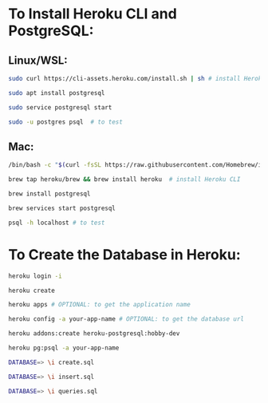 # To Install Heroku CLI and PostgreSQL:

## Linux/WSL:

``` Bash
sudo curl https://cli-assets.heroku.com/install.sh | sh # install Heroku

sudo apt install postgresql

sudo service postgresql start

sudo -u postgres psql  # to test
```

## Mac:

``` Bash
/bin/bash -c "$(curl -fsSL https://raw.githubusercontent.com/Homebrew/install/master/install.sh)"  # install Homebrew

brew tap heroku/brew && brew install heroku  # install Heroku CLI

brew install postgresql

brew services start postgresql

psql -h localhost # to test

```

# To Create the Database in Heroku:

``` Bash
heroku login -i

heroku create

heroku apps # OPTIONAL: to get the application name

heroku config -a your-app-name # OPTIONAL: to get the database url

heroku addons:create heroku-postgresql:hobby-dev

heroku pg:psql -a your-app-name

DATABASE=> \i create.sql

DATABASE=> \i insert.sql

DATABASE=> \i queries.sql
```
